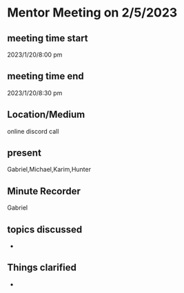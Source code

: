# Mentor Meeting on 2/5/2023
## meeting time start
2023/1/20/8:00 pm
## meeting time end
2023/1/20/8:30 pm
## Location/Medium
online discord call
## present
Gabriel,Michael,Karim,Hunter
## Minute Recorder
Gabriel
## topics discussed
* 
## Things clarified
* 

